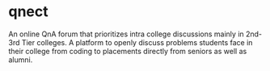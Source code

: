 # qnect
An online QnA forum that prioritizes intra college discussions mainly in 2nd-3rd Tier colleges. A platform to openly discuss problems students face in their college from coding to placements directly from seniors as well as alumni. 
